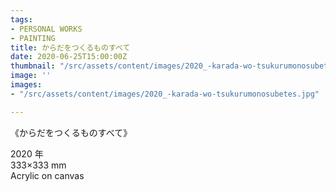 ```yaml
---
tags:
- PERSONAL WORKS
- PAINTING
title: からだをつくるものすべて
date: 2020-06-25T15:00:00Z
thumbnail: "/src/assets/content/images/2020_-karada-wo-tsukurumonosubetes.jpg"
image: ''
images:
- "/src/assets/content/images/2020_-karada-wo-tsukurumonosubetes.jpg"

---
```

《からだをつくるものすべて》

2020 年  
333×333 mm  
Acrylic on canvas